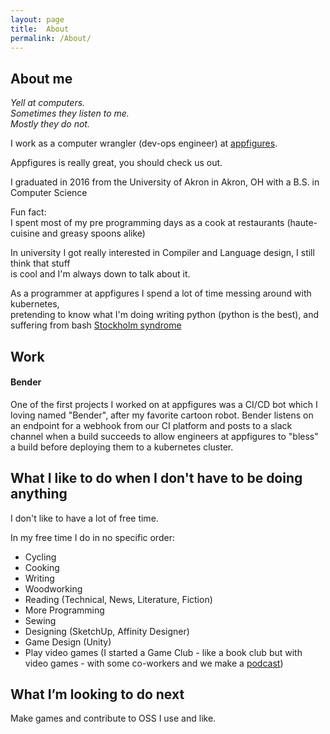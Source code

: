 ```yaml
---
layout: page
title:  About
permalink: /About/
---
```


## About me

*Yell at computers.  
Sometimes they listen to me.  
Mostly they do not.*

I work as a computer wrangler (dev-ops engineer) at [appfigures](https://appfigures.com). 

Appfigures is really great, you should check us out.

I graduated in 2016 from the University of Akron in Akron, OH with a B.S. in Computer Science

Fun fact:  
I spent most of my pre programming days as a cook at restaurants (haute-cuisine and greasy spoons alike)

In university I got really interested in Compiler and Language design, I still think that stuff  
is cool and I'm always down to talk about it.

As a programmer at appfigures I spend a lot of time messing around with kubernetes,   
pretending to know what I'm doing writing python (python is the best), and suffering from bash [Stockholm syndrome](https://en.wikipedia.org/wiki/Stockholm_syndrome)

## Work

#### Bender

One of the first projects I worked on at appfigures was a CI/CD bot which I loving named "Bender", after my favorite cartoon robot. Bender listens on an endpoint for a webhook from our CI platform and posts to a slack channel when a build succeeds to allow engineers at appfigures to "bless" a build before deploying them to a kubernetes cluster.


## What I like to do when I don't have to be doing anything

I don't like to have a lot of free time.

In my free time I do in no specific order:

* Cycling
* Cooking
* Writing
* Woodworking
* Reading (Technical, News, Literature, Fiction)
* More Programming
* Sewing
* Designing (SketchUp, Affinity Designer)
* Game Design (Unity)
* Play video games (I started a Game Club - like a book club but with video games - with some co-workers and we make a [podcast](https://soundcloud.com/hard-af-games))

## What I’m looking to do next

Make games and contribute to OSS I use and like. 